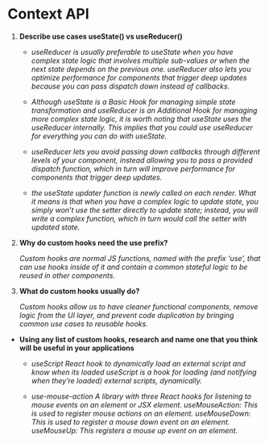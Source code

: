# Context API


1. **Describe use cases useState() vs useReducer()**

    - *useReducer is usually preferable to useState when you have complex state logic that involves multiple sub-values or when the next state depends on the previous one. useReducer also lets you optimize performance for components that trigger deep updates because you can pass dispatch down instead of callbacks.*

    - *Although useState is a Basic Hook for managing simple state transformation and useReducer is an Additional Hook for managing more complex state logic, it is worth noting that useState uses the useReducer internally. This implies that you could use useReducer for everything you can do with useState.*

    - *useReducer lets you avoid passing down callbacks through different levels of your component, instead allowing you to pass a provided dispatch function, which in turn will improve performance for components that trigger deep updates.*

    - *the useState updater function is newly called on each render. What it means is that when you have a complex logic to update state, you simply won’t use the setter directly to update state; instead, you will write a complex function, which in turn would call the setter with updated state.*



2. **Why do custom hooks need the use prefix?**

    *Custom hooks are normal JS functions, named with the prefix ‘use’, that can use hooks inside of it and contain a common stateful logic to be reused in other components.*


3. **What do custom hooks usually do?**

    *Custom hooks allow us to have cleaner functional components, remove logic from the UI layer, and prevent code duplication by bringing common use cases to reusable hooks.*




- **Using any list of custom hooks, research and name one that you think will be useful in your applications**

   - *useScript React hook to dynamically load an external script and know when its loaded useScript is a hook for loading (and notifying when they’re loaded) external scripts, dynamically.*

  - *use-mouse-action A library with three React hooks for listening to mouse events on an element or JSX element. useMouseAction: This is used to register mouse actions on an element. useMouseDown: This is used to register a mouse down event on an element. useMouseUp: This registers a mouse up event on an element.*







